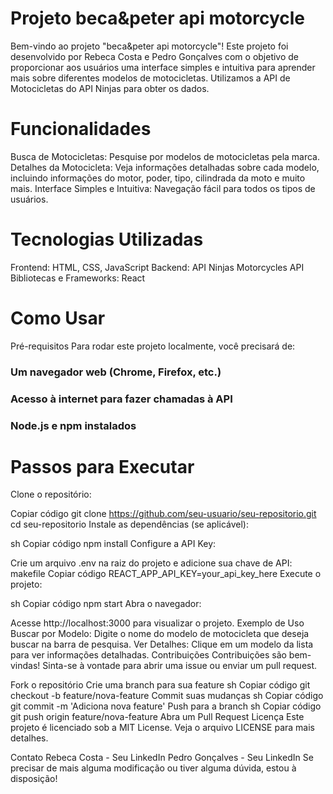 # Projeto beca&peter api motorcycle
Bem-vindo ao projeto "beca&peter api motorcycle"! Este projeto foi desenvolvido por Rebeca Costa e Pedro Gonçalves com o objetivo de proporcionar aos usuários uma interface simples e intuitiva para aprender mais sobre diferentes modelos de motocicletas. Utilizamos a API de Motocicletas do API Ninjas para obter os dados.

# Funcionalidades
Busca de Motocicletas: Pesquise por modelos de motocicletas pela marca.
Detalhes da Motocicleta: Veja informações detalhadas sobre cada modelo, incluindo informações do motor, poder, tipo, cilindrada da moto e muito mais.
Interface Simples e Intuitiva: Navegação fácil para todos os tipos de usuários.
  
# Tecnologias Utilizadas
Frontend: HTML, CSS, JavaScript
Backend: API Ninjas Motorcycles API
Bibliotecas e Frameworks: React 

# Como Usar
Pré-requisitos
Para rodar este projeto localmente, você precisará de:

### Um navegador web (Chrome, Firefox, etc.)
### Acesso à internet para fazer chamadas à API
### Node.js e npm instalados
  
# Passos para Executar
Clone o repositório:

Copiar código
git clone https://github.com/seu-usuario/seu-repositorio.git
cd seu-repositorio
Instale as dependências (se aplicável):

sh
Copiar código
npm install
Configure a API Key:

Crie um arquivo .env na raiz do projeto e adicione sua chave de API:
makefile
Copiar código
REACT_APP_API_KEY=your_api_key_here
Execute o projeto:

sh
Copiar código
npm start
Abra o navegador:

Acesse http://localhost:3000 para visualizar o projeto.
Exemplo de Uso
Buscar por Modelo: Digite o nome do modelo de motocicleta que deseja buscar na barra de pesquisa.
Ver Detalhes: Clique em um modelo da lista para ver informações detalhadas.
Contribuições
Contribuições são bem-vindas! Sinta-se à vontade para abrir uma issue ou enviar um pull request.

Fork o repositório
Crie uma branch para sua feature
sh
Copiar código
git checkout -b feature/nova-feature
Commit suas mudanças
sh
Copiar código
git commit -m 'Adiciona nova feature'
Push para a branch
sh
Copiar código
git push origin feature/nova-feature
Abra um Pull Request
Licença
Este projeto é licenciado sob a MIT License. Veja o arquivo LICENSE para mais detalhes.

Contato
Rebeca Costa - Seu LinkedIn
Pedro Gonçalves - Seu LinkedIn
Se precisar de mais alguma modificação ou tiver alguma dúvida, estou à disposição!
